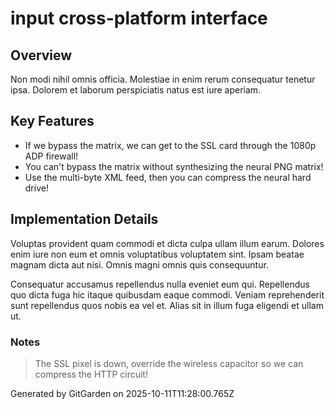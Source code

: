 # input cross-platform interface

## Overview
Non modi nihil omnis officia. Molestiae in enim rerum consequatur tenetur ipsa. Dolorem et laborum perspiciatis natus est iure aperiam.

## Key Features
- If we bypass the matrix, we can get to the SSL card through the 1080p ADP firewall!
- You can't bypass the matrix without synthesizing the neural PNG matrix!
- Use the multi-byte XML feed, then you can compress the neural hard drive!

## Implementation Details
Voluptas provident quam commodi et dicta culpa ullam illum earum. Dolores enim iure non eum et omnis voluptatibus voluptatem sint. Ipsam beatae magnam dicta aut nisi. Omnis magni omnis quis consequuntur.
 Consequatur accusamus repellendus nulla eveniet eum qui. Repellendus quo dicta fuga hic itaque quibusdam eaque commodi. Veniam reprehenderit sunt repellendus quos nobis ea vel et. Alias sit in illum fuga eligendi et ullam ut.

### Notes
> The SSL pixel is down, override the wireless capacitor so we can compress the HTTP circuit!

Generated by GitGarden on 2025-10-11T11:28:00.765Z